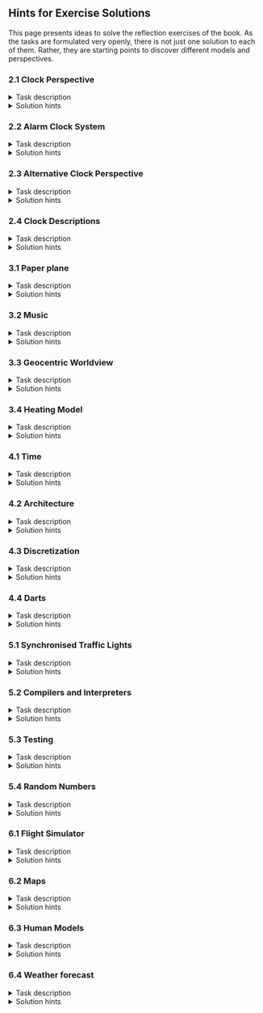 ## Hints for Exercise Solutions

This page presents ideas to solve the reflection exercises of the book.
As the tasks are formulated very openly, there is not just one solution to each of them.
Rather, they are starting points to discover different models and perspectives.

### 2.1 Clock Perspective
<details>
<summary> Task description </summary>
Consider a clock somewhere in your household or school.
The purpose is to read the time.

Which perspective of the clock helps you determine the time? 
Which aspects of reality do you consider, and which do you ignore?
Which precision of the relevant attributes is meaningful?
</details>

<details>
<summary> Solution hints </summary>
There is an analog wall clock in my office.
It has a very simple design with numbers 1 .. 12 and two hands - a short hour hand and a long minute hand.<br/>
* For determining time, I need to look at where the hands of the clock point.<br/>
* I only consider the angle of the hands (two numbers). The following are examples of irrelevant aspects: the colour of the hands and the clock, the shape the numbers, the existence of the numbers, the mechanism that makes the clock work (eletronic versus mechanical), and the position of the clock. There are many more irrelevant aspects.<br/>
* For reading the time it is sufficient to have the angle of the hands with a precision of 6 degrees, such that we can distinguish 60 different directions for the minute hand. For the hour hand, a precision of 30 degrees helps us to distinguish 12 different directions for the hour hand.
</details>

### 2.2 Alarm Clock System
<details>
<summary> Task description </summary>
Consider an alarm clock somewhere in your household with the purpose of reading the time.

What is the system for this clock? 
What are the parts and attributes of the system? 
Describe at least one system snapshot using these parts and attributes. 
</details>

<details>
<summary> Solution hints </summary>
I have a digital radio controlled alarm clock in my office which I take with me to meetings such that I can read the time without looking at my wrist.
The alarm clock display shows the current temperature, second, hours, minutes, the day and month, and the weekday. The digits are shown with a seven segment display each.
There are four buttons: MODE, UP, DOWN, ALARM. On top there is a SNOOZE button and at the back there is a compartment for the battery.<br/>
* For determining the time, I read the hour digits as the hour and the minute digits as the minute.<br/>
* All other information on the display is irrelevant as is the colour of the display or its lighting. All the electronics behind is not relevant as is the clock casing or placement.<br/>
* As the clock is radio controlled and adjusts austomatically, I do not care for any of the buttons.<br/>
* It is important that the battery has enough power.<br/>
* This boils down to the alarm clock system having three parts: the clock casing including a display, the battery cover, and the battery. It would be possible to consider the display as a separate element.<br/>
* The relevant attributes are the hour and minute on the display, and the charging status of the battery. It is possible to also consider the connection status to the controlling atomic clock.<br/>
* A system snapshot is clock.display.hour=11, clock.display.minute=27, clock.battery.status=64%.
</details>

### 2.3 Alternative Clock Perspective
<details>
<summary> Task description </summary>
Consider a clock on a public building. Choose a purpose which is not reading the time.

Which perspective supports your chosen purpose? What is the system in this new perspective, including parts and attributes? Describe at least one snapshot of this alternative system.
</details>

<details>
<summary> Solution hints </summary>
In Grimstad, there is a church with a clock on its tower. It is widely visible and shows the time. It also has a bell and in former times it would ring regularly to announce the time.
We will look at the clock as a means of navigation for the boats that are sailing around Grimstad. The visual clock is obviously to small to aid in navigation - the clock tower is better suited for that purpose.
However, the bell of the clock is a good means of navigation, in particular in the case of fog. It provides an approximate direction for the harbour, which can be improved with visual clues when one approaches the shore.<br/>
* For navigation, the frequency of the bell signal is essential as well as its pattern.<br/>
* The placement of the clock is important in order to know the direction.<br/>
* Differences in sound to other bells in the vicinity are also important to know such that the clock is identifiable.<br/>
* When hearing the bell, the direction from where it comes is important and maybe the strength of the sound.<br/>
* We do not care for the hands or the colour of the clock or even the time it shows.<br/>
* In this perspectivem, the clock is a defined point in space which has a regular acoustic signal.<br/>
* Possible attributes are its location, the direction from where the signal came, the frequency of the signal, and the delay until the next signal.<br/>
* A possible system state is location: 58.34314231863526, 8.59555405017648, direction: 320&deg;, frequency: 15', delay: 6'
</details>

### 2.4 Clock Descriptions
<details>
<summary> Task description </summary>
Consider a clock on a public building with the purpose of reading the time.

Create three different snapshot descriptions of such a clock. Then describe possible system executions.
</details>

<details>
<summary> Solution hints </summary>
We consider the clock of Big Ben, which is the Great Clock of Westminster at the north end of the Palace of Westminster in London, England.
The clock is an analogue clock and is shown in four directions. This means a system status contains four clock readings, which all should be the same at all times.
This is normally ensured by the mechanics inside the tower. Each clock reading can be represented by the angle of its hour and minute hands with the precision of integers.
We only look at the north clock now.
If we use degrees for the angle starting from the hands pointing up, then we can identify three situations as follows.<br><br>
bigben.clock.north.hour=0, bigben.clock.north.minute=0 <br>
bigben.clock.north.hour=160, bigben.clock.north.minute=120 <br>
bigben.clock.north.hour=81, bigben.clock.north.minute=253<br><br>
We can translate these states into digital time readings as follows: 12:00, 5:20, 2:42.<br>
When we consider a discrete execution, then the minute hand would advance by 6 degrees every minute, while the hour hand would advance by 1 degree every other minute. We consider all angles modulo 360 degrees.<br>
A continuous execution will advance the minute hand continuously and constantly such that one minute yields 6 degrees. The hour hand is increased similarly to increase by 1 degree every other minute.
</details>

### 3.1 Paper plane
<details>
<summary> Task description </summary>
Consider a paper plane, folded out of regular A4 paper.

How is the paper plane a model of a Boeing 737? 
What is the perspective used and what are the behaviours?
</details>

<details>
<summary> Solution hints </summary>
For a model, we need a shared perspective. As the Boeing 737 is more complex, we adapt the perspective to the paper plane.
We consider one body, two wings, and the possibility to be airborne. For this, we consider the 3D position of the plane, its speed and the direction it is facing.
We ignore the material, the inside of the body, and the wheels. If we want, we can consider flaps.<br>

Now we can map between 3D paper plane and Boeing 747 movements. With some scaling, we can get the movements to match. 
Obviously, we can only consider scenarios where the plane descends, as the paper plane does not any thrust.
We can look at gliding ond maybe landing.
</details>

### 3.2 Music
<details>
<summary> Task description </summary>
Consider descriptions of music in the form of sheet music.

Do the symbols describe the music correctly? Which perspective is applied? How does changing the playing instrument change the correctness of the model?
</details>

<details>
<summary> Solution hints </summary>
Music is a very complex phenomenon involving arrangements of sound, see <a href="https://en.wikipedia.org/wiki/Music">Wikipedia</a>. To make it tangible, we can look at some of its elements: pitch, melody, harmony, rhythm, texture, timbre, expression, and form.<br>
Even though the underlying phenomenon is sound, we do not look at the physics of sound waves, but consider the perception of sound, see <a href="https://en.wikipedia.org/wiki/Sound">Wikipedia</a>. Again, there are several possible elements to consider: pitch, duration, loudness, timbre, texture, and spatial location.<br>
We select a restricted perspective and consider pitch, duration, and loudness. We measure the pitch as the frequency of the sound wave, duration as the time it takes from start to end and the loudness by the pressure level in decibel.<br>
Notes in sheet music can express pitch, duration, and loudness. This way, notes can describe music on our perspective. As we often create music in terms on notes, these notes describe the music correctly.<br>
However, we know that musical notes are not able to describe all possible changes in pitch, duration, and loudness. 
The expressible pitches are limited, related to a reference frequency (concert pitch).
Also the expressible durations are limited, given in fractions of the musical meter.
For loudness, expressivity is even less.
That means not all musical ideas can be expressed with musical notes.<br>
Different instruments are similar under our perspective. We might need an extended perspective to distinguish them.<br>
</details>

### 3.3 Geocentric Worldview
<details>
<summary> Task description </summary>
The geocentric worldview posits that Earth is at the center of the universe and stars, planets, and the sun, revolve around it.

Is the geocentric worldview a correct model of the movements of the stars and planets?
Which perspective is needed to make it a correct model?
</details>

<details>
<summary> Solution hints </summary>
As with all models, the question is about the purpose of the model. We want to account for the movements of the stars and the planets.
First, it must be noted that for the movements of the stars there is basically no difference between a geocentric and a heliocentric worldview, because all stars are very far apart from our solar system.
When it comes to the planets, there are very early methods to predict the movements of the planets, the sun and the moon.
There are even <a href="https://en.wikipedia.org/wiki/Antikythera_mechanism">physical models</a> for that.
Due to the placement of the Earth in the center, various corrections have to be applied to ensure correctness.
With those, the model can predict the planet movements with reasonable precision.\\
On the other hand, the models gets much simpler when using a heliocentric perspective.
</details>

### 3.4 Heating Model
<details>
<summary> Task description </summary>
Recheck Episode 11.

Add more implicit assumptions for that case. Determine which of the given and the added assumptions are valid. How could we extend the model\index{model|)} to take care of the invalid assumptions?
</details>

<details>
<summary> Solution hints </summary>
Work in progress<br>
<img src="https://raw.githubusercontent.com/PrinzAndreas/ModellingProgramming/main/images/comingSoon.png" alt="work in progress" title="work in progress" style="max-width: 100%;">
</details>

### 4.1 Time
<details>
<summary> Task description </summary>
Consider a clock as a model of time.

When is a clock a correct model and when is the model incorrect? How is this influenced by the perspective chosen?
</details>

<details>
<summary> Solution hints </summary>
Work in progress<br>
<img src="https://raw.githubusercontent.com/PrinzAndreas/ModellingProgramming/main/images/comingSoon.png" alt="work in progress" title="work in progress" style="max-width: 100%;">
</details>

### 4.2 Architecture
<details>
<summary> Task description </summary>
Architectural drawings describe some aspects of buildings.

Sometimes, the drawing is prepared after the building is finished. Can we say that the building prescribed by the drawing is a model of the real building? Or is it the other way around?
</details>

<details>
<summary> Solution hints </summary>
Work in progress<br>
<img src="https://raw.githubusercontent.com/PrinzAndreas/ModellingProgramming/main/images/comingSoon.png" alt="work in progress" title="work in progress" style="max-width: 100%;">
</details>

### 4.3 Discretization
<details>
<summary> Task description </summary>
Figure 4.4 shows how discrete data can be interpolated to form continuous data.

If we start with continuous data given by the cosine function, how can we extract discrete data at every full minute? How does the perspective influence the result?
</details>

<details>
<summary> Solution hints </summary>
Work in progress<br>
<img src="https://raw.githubusercontent.com/PrinzAndreas/ModellingProgramming/main/images/comingSoon.png" alt="work in progress" title="work in progress" style="max-width: 100%;">
</details>

### 4.4 Darts
<details>
<summary> Task description </summary>
Dart throwing often has a considerable element of luck involved.

What are the reasons for these uncertainties? How could a change of perspective remove some of the randomness? How does the situation change if the player is a world champion?
</details>

<details>
<summary> Solution hints </summary>
Work in progress<br>
<img src="https://raw.githubusercontent.com/PrinzAndreas/ModellingProgramming/main/images/comingSoon.png" alt="work in progress" title="work in progress" style="max-width: 100%;">
</details>

### 5.1 Synchronised Traffic Lights
<details>
<summary> Task description </summary>
A city wants to reprogram the traffic lights to avoid traffic jams. The new programs should be tested in a model before deployment.

What perspective do you propose for the model to capture all relevant elements? 
What are the RTS elements, and how do they relate to the three categories of RTS elements?
</details>

<details>
<summary> Solution hints </summary>
Work in progress<br>
<img src="https://raw.githubusercontent.com/PrinzAndreas/ModellingProgramming/main/images/comingSoon.png" alt="work in progress" title="work in progress" style="max-width: 100%;">
</details>

### 5.2 Compilers and Interpreters
<details>
<summary> Task description </summary>
Suppose we have a machine understanding ML, and a compiler written in ML translating SLX to ML.

Can we use the SLX compiler and the ML machine to create a (virtual) SLX machine, thereby making SLX executable?
</details>

<details>
<summary> Solution hints </summary>
Work in progress<br>
<img src="https://raw.githubusercontent.com/PrinzAndreas/ModellingProgramming/main/images/comingSoon.png" alt="work in progress" title="work in progress" style="max-width: 100%;">
</details>

### 5.3 Testing
<details>
<summary> Task description </summary>
Testing is a way to validate a new system. A number of tests are run in the mental original and in the new system and the results are compared.

Which methods would you propose to test a new chair? Which tests should be selected?
</details>

<details>
<summary> Solution hints </summary>
Work in progress<br>
<img src="https://raw.githubusercontent.com/PrinzAndreas/ModellingProgramming/main/images/comingSoon.png" alt="work in progress" title="work in progress" style="max-width: 100%;">
</details>

### 5.4 Random Numbers
<details>
<summary> Task description </summary>
Pseudo-random numbers are a realization of real random numbers.

How could you verify or validate that they are correct?
</details>

<details>
<summary> Solution hints </summary>
Work in progress<br>
<img src="https://raw.githubusercontent.com/PrinzAndreas/ModellingProgramming/main/images/comingSoon.png" alt="work in progress" title="work in progress" style="max-width: 100%;">
</details>

### 6.1 Flight Simulator
<details>
<summary> Task description </summary>
A flight simulator is software that allows one to experience flying a plane. Simple versions work like games, while advanced versions use real cockpits to recreate the flight feeling as exactly as possible. After extended training in a flight simulator, a real flight is manageable.

Discuss flight simulators in terms of the concepts of this book. What is the associated perspective, what is the modelling involved and where are the programming and descriptions?
</details>

<details>
<summary> Solution hints </summary>
Work in progress<br>
<img src="https://raw.githubusercontent.com/PrinzAndreas/ModellingProgramming/main/images/comingSoon.png" alt="work in progress" title="work in progress" style="max-width: 100%;">
</details>

### 6.2 Maps
<details>
<summary> Task description </summary>
Assume you use a map to plan a hiking trip.

Discuss your plan and the map as a model of the trip in terms of the concepts of this book. What is the associated perspective, what is the modelling involved and where are the programming and descriptions?
</details>

<details>
<summary> Solution hints </summary>
Work in progress<br>
<img src="https://raw.githubusercontent.com/PrinzAndreas/ModellingProgramming/main/images/comingSoon.png" alt="work in progress" title="work in progress" style="max-width: 100%;">
</details>

### 6.3 Human Models
<details>
<summary> Task description </summary>
When you search the Internet for the term \quoted{models}, your first hits will relate to the profession or role to be a model.

Discuss these human models in terms of the concepts of this book. What is the associated perspective, what is the modelling involved and where are the programming and descriptions?
</details>

<details>
<summary> Solution hints </summary>
Work in progress<br>
<img src="https://raw.githubusercontent.com/PrinzAndreas/ModellingProgramming/main/images/comingSoon.png" alt="work in progress" title="work in progress" style="max-width: 100%;">
</details>

### 6.4 Weather forecast
<details>
<summary> Task description </summary>
Consider your favourite weather forecast site. It provides a description of the weather to come and maybe also of the weather that has been.

Discuss weather forecasts in terms of the concepts of this book. What is the associated perspective, what is the modelling involved and where are the programming and descriptions?
</details>

<details>
<summary> Solution hints </summary>
Work in progress<br>
<img src="https://raw.githubusercontent.com/PrinzAndreas/ModellingProgramming/main/images/comingSoon.png" alt="work in progress" title="work in progress" style="max-width: 100%;">
</details>
